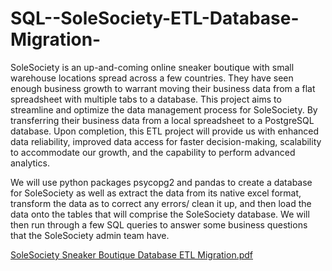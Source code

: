 # SQL--SoleSociety-ETL-Database-Migration-

SoleSociety is an up-and-coming online sneaker boutique with small warehouse locations spread across a few countries. They have seen enough business growth to warrant moving their business data from a flat spreadsheet with multiple tabs to a database.  This project aims to streamline and optimize the data management process for SoleSociety. By transferring their business data from a local spreadsheet to a PostgreSQL database. Upon completion, this ETL project will provide us with enhanced data reliability, improved data access for faster decision-making, scalability to accommodate our growth, and the capability to perform advanced analytics.

We will use python packages psycopg2 and pandas to create a database for SoleSociety as well as extract the data from its native excel format, transform the data as to correct any errors/ clean it up, and then load the data onto the tables that will comprise the SoleSociety database. We will then run through a few SQL queries to answer some business questions that the SoleSociety admin team have.

[SoleSociety Sneaker Boutique Database ETL Migration.pdf](https://github.com/rickycamilo/SQL-SoleSociety-ETL-Database-Migration-/files/13033714/SoleSociety.Sneaker.Boutique.Database.ETL.Migration.pdf)
